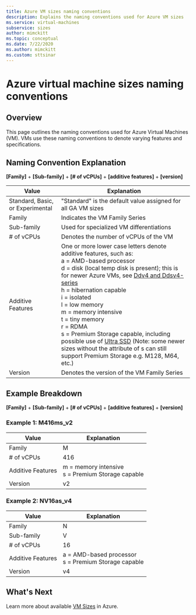 ```yaml
---
title: Azure VM sizes naming conventions
description: Explains the naming conventions used for Azure VM sizes
ms.service: virtual-machines
subservice: sizes
author: mimckitt
ms.topic: conceptual
ms.date: 7/22/2020
ms.author: mimckitt
ms.custom: sttsinar
---
```


# Azure virtual machine sizes naming conventions

## Overview

This page outlines the naming conventions used for Azure Virtual Machines (VM). VMs use these naming conventions to denote varying features and specifications.

## Naming Convention Explanation

**[Family]** + **[Sub-family]** + **[# of vCPUs]** + **[additive features]** + **[version]**

|Value | Explanation|
|---|---|
| Standard, Basic, or Experimental | "Standard" is the default value assigned for all GA VM sizes | 
| Family | Indicates the VM Family Series| 
| Sub-family | Used for specialized VM differentiations|
| # of vCPUs| Denotes the number of vCPUs of the VM |
| Additive Features | One or more lower case letters denote additive features, such as: <br> a = AMD-based processor <br> d = disk (local temp disk is present); this is for newer Azure VMs, see [Ddv4 and Ddsv4-series](./ddv4-ddsv4-series.md) <br> h = hibernation capable <br> i = isolated <br> l = low memory <br> m = memory intensive <br> t = tiny memory <br> r = RDMA <br> s = Premium Storage capable, including possible use of [Ultra SSD](https://docs.microsoft.com/azure/virtual-machines/windows/disks-types#ultra-disk) (Note: some newer sizes without the attribute of s can still support Premium Storage e.g. M128, M64, etc.)<br> |
| Version | Denotes the version of the VM Family Series |

## Example Breakdown

**[Family]** + **[Sub-family]** + **[# of vCPUs]** + **[additive features]** + **[version]**

### Example 1: M416ms_v2

|Value | Explanation|
|---|---|
| Family | M | 
| # of vCPUs | 416 |
| Additive Features | m = memory intensive <br> s = Premium Storage capable |
| Version | v2 |

### Example 2: NV16as_v4

|Value | Explanation|
|---|---|
| Family | N | 
| Sub-family | V |
| # of vCPUs | 16 |
| Additive Features | a = AMD-based processor <br> s = Premium Storage capable |
| Version | v4 |

## What's Next

Learn more about available [VM Sizes](https://docs.microsoft.com/azure/virtual-machines/windows/sizes) in Azure. 

